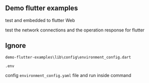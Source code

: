 ## Demo flutter examples

test and embedded to flutter Web

test the network connections and the operation response for flutter

## Ignore

`demo-flutter-examples\lib\config\environment_config.dart`

`.env`

config `environment_config.yaml` file and run inside command